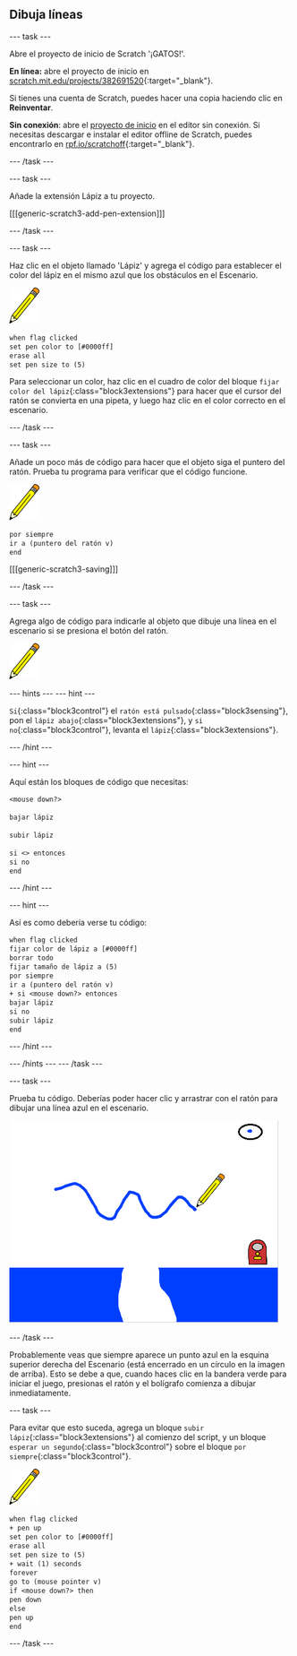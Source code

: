 ## Dibuja líneas

--- task ---

Abre el proyecto de inicio de Scratch '¡GATOS!'.

**En línea:** abre el proyecto de inicio en [scratch.mit.edu/projects/382691520](https://scratch.mit.edu/projects/382691520){:target="_blank"}.

Si tienes una cuenta de Scratch, puedes hacer una copia haciendo clic en **Reinventar**.

**Sin conexión**: abre el [proyecto de inicio](http://rpf.io/p/es-LA/cats-go) en el editor sin conexión. Si necesitas descargar e instalar el editor offline de Scratch, puedes encontrarlo en [rpf.io/scratchoff](http://rpf.io/scratchoff){:target="_blank"}.

--- /task ---

--- task ---

Añade la extensión Lápiz a tu proyecto.

[[[generic-scratch3-add-pen-extension]]]

--- /task ---

--- task ---

Haz clic en el objeto llamado 'Lápiz' y agrega el código para establecer el color del lápiz en el mismo azul que los obstáculos en el Escenario.

![Objeto lápiz](images/pen-sprite.png)

```blocks3
when flag clicked
set pen color to [#0000ff]
erase all
set pen size to (5)
```

Para seleccionar un color, haz clic en el cuadro de color del bloque `fijar color del lápiz`{:class="block3extensions"} para hacer que el cursor del ratón se convierta en una pipeta, y luego haz clic en el color correcto en el escenario.

--- /task ---

--- task ---

Añade un poco más de código para hacer que el objeto siga el puntero del ratón. Prueba tu programa para verificar que el código funcione.

![Objeto lápiz](images/pen-sprite.png)

```blocks3
por siempre 
ir a (puntero del ratón v)
end
```

[[[generic-scratch3-saving]]]

--- /task ---

--- task ---

Agrega algo de código para indicarle al objeto que dibuje una línea en el escenario si se presiona el botón del ratón.

![Objeto lápiz](images/pen-sprite.png)

--- hints ---
 --- hint ---

`Si`{:class="block3control"} el `ratón está pulsado`{:class="block3sensing"}, pon el `lápiz abajo`{:class="block3extensions"}, y `si no`{:class="block3control"}, levanta el `lápiz`{:class="block3extensions"}.

--- /hint ---

--- hint ---

Aquí están los bloques de código que necesitas:

```blocks3
<mouse down?>

bajar lápiz

subir lápiz

si <> entonces
si no
end
```

--- /hint ---

--- hint ---

Así es como debería verse tu código:

```blocks3
when flag clicked
fijar color de lápiz a [#0000ff]
borrar todo
fijar tamaño de lápiz a (5)
por siempre 
ir a (puntero del ratón v)
+ si <mouse down?> entonces 
bajar lápiz
si no 
subir lápiz
end
```

--- /hint ---

--- /hints --- --- /task ---

--- task ---

Prueba tu código. Deberías poder hacer clic y arrastrar con el ratón para dibujar una línea azul en el escenario.

![Dibuja una línea](images/draw-a-line.png)

--- /task ---

Probablemente veas que siempre aparece un punto azul en la esquina superior derecha del Escenario (está encerrado en un círculo en la imagen de arriba). Esto se debe a que, cuando haces clic en la bandera verde para iniciar el juego, presionas el ratón y el bolígrafo comienza a dibujar inmediatamente.

--- task ---

Para evitar que esto suceda, agrega un bloque `subir lápiz`{:class="block3extensions"} al comienzo del script, y un bloque `esperar un segundo`{:class="block3control"} sobre el bloque `por siempre`{:class="block3control"}.

![Objeto lápiz](images/pen-sprite.png)

```blocks3
when flag clicked
+ pen up
set pen color to [#0000ff]
erase all
set pen size to (5)
+ wait (1) seconds
forever
go to (mouse pointer v)
if <mouse down?> then
pen down
else
pen up
end
```


--- /task ---
